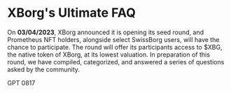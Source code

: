 # XBorg's Ultimate FAQ

On **03/04/2023**, XBorg announced it is opening its seed round, and Prometheus NFT holders, alongside select SwissBorg users, will have the chance to participate. The round will offer its participants access to $XBG, the native token of XBorg, at its lowest valuation. In preparation of this round, we have compiled, categorized, and answered a series of questions asked by the community.

GPT 0817
